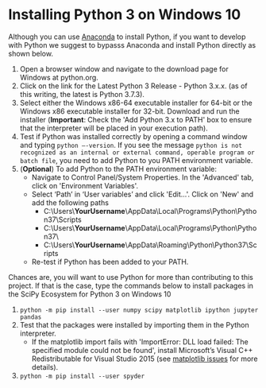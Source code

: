 # Installing Python 3 on Windows 10

Although you can use [Anaconda](https://www.anaconda.com) to install Python, if you want to develop with Python we suggest to bypasss Anaconda and install Python directly as shown below.

1. Open a browser window and navigate to the download page for Windows at python.org.
2. Click on the link for the Latest Python 3 Release - Python 3.x.x. (as of this writing, the latest is Python 3.7.3).
3. Select either the Windows x86-64 executable installer for 64-bit or the Windows x86 executable installer for 32-bit. Download and run the installer (**Important**: Check the 'Add Python 3.x to PATH' box to ensure that the interpreter will be placed in your execution path).
4. Test if Python was installed correctly by opening a command window and typing `python –-version`. If you see the message `python is not recognized as an internal or external command, operable program or batch file`, you need to add Python to you PATH environment variable.
5. (**Optional**) To add Python to the PATH environment variable:
    * Navigate to Control Panel/System Properties. In the 'Advanced' tab, click on 'Environment Variables'.
    * Select ‘Path’ in ‘User variables’ and click 'Edit...'. Click on 'New' and add the following paths
        * C:\Users\\**YourUsername**\AppData\Local\Programs\Python\Python37\Scripts
        * C:\Users\\**YourUsername**\AppData\Local\Programs\Python\Python37\
        * C:\Users\\**YourUsername**\AppData\Roaming\Python\Python37\Scripts
    * Re-test if Python has been added to your PATH.

Chances are, you will want to use Python for more than contributing to this project. If that is the case, type the commands below to install packages in the SciPy Ecosystem for Python 3 on Windows 10

1. `python -m pip install --user numpy scipy matplotlib ipython jupyter pandas`
2. Test that the packages were installed by importing them in the Python interpreter.
    * If the matplotlib import fails with 'ImportError: DLL load failed: The specified module could not be found', install Microsoft’s Visual C++ Redistributable for Visual Studio 2015 (see [matplotlib issues](https://github.com/matplotlib/matplotlib/issues/14322) for more details).
3. `python -m pip install --user spyder`